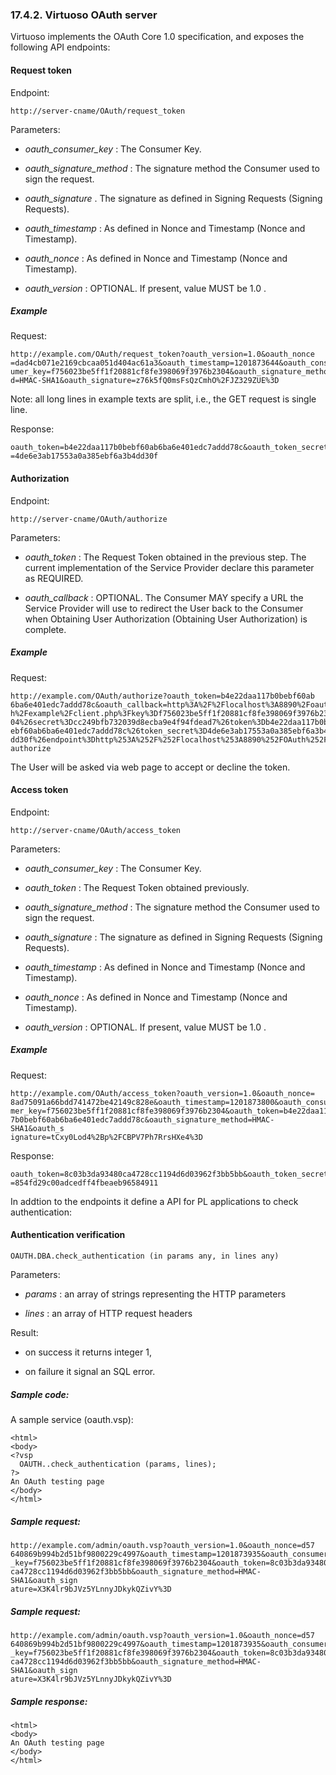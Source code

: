 <div>

<div>

<div>

<div>

### 17.4.2. Virtuoso OAuth server

</div>

</div>

</div>

Virtuoso implements the OAuth Core 1.0 specification, and exposes the
following API endpoints:

<div>

<div>

<div>

<div>

#### Request token

</div>

</div>

</div>

Endpoint:

``` programlisting
http://server-cname/OAuth/request_token
```

Parameters:

<div>

- <span class="emphasis">*oauth_consumer_key* </span> : The Consumer
  Key.

- <span class="emphasis">*oauth_signature_method* </span> : The
  signature method the Consumer used to sign the request.

- <span class="emphasis">*oauth_signature* </span> . The signature as
  defined in Signing Requests (Signing Requests).

- <span class="emphasis">*oauth_timestamp* </span> : As defined in Nonce
  and Timestamp (Nonce and Timestamp).

- <span class="emphasis">*oauth_nonce* </span> : As defined in Nonce and
  Timestamp (Nonce and Timestamp).

- <span class="emphasis">*oauth_version* </span> : OPTIONAL. If present,
  value MUST be 1.0 .

</div>

<div>

<div>

<div>

<div>

##### Example

</div>

</div>

</div>

Request:

``` programlisting
http://example.com/OAuth/request_token?oauth_version=1.0&oauth_nonce
=dad4cb071e2169cbcaa051d404ac61a3&oauth_timestamp=1201873644&oauth_cons
umer_key=f756023be5ff1f20881cf8fe398069f3976b2304&oauth_signature_metho
d=HMAC-SHA1&oauth_signature=z76k5fQ0msFsQzCmhO%2FJZ329ZUE%3D
```

Note: all long lines in example texts are split, i.e., the GET request
is single line.

Response:

``` programlisting
oauth_token=b4e22daa117b0bebf60ab6ba6e401edc7addd78c&oauth_token_secret
=4de6e3ab17553a0a385ebf6a3b4dd30f
```

</div>

</div>

<div>

<div>

<div>

<div>

#### Authorization

</div>

</div>

</div>

Endpoint:

``` programlisting
http://server-cname/OAuth/authorize
```

Parameters:

<div>

- <span class="emphasis">*oauth_token* </span> : The Request Token
  obtained in the previous step. The current implementation of the
  Service Provider declare this parameter as REQUIRED.

- <span class="emphasis">*oauth_callback*</span> : OPTIONAL. The
  Consumer MAY specify a URL the Service Provider will use to redirect
  the User back to the Consumer when Obtaining User Authorization
  (Obtaining User Authorization) is complete.

</div>

<div>

<div>

<div>

<div>

##### Example

</div>

</div>

</div>

Request:

``` programlisting
http://example.com/OAuth/authorize?oauth_token=b4e22daa117b0bebf60ab
6ba6e401edc7addd78c&oauth_callback=http%3A%2F%2Flocalhost%3A8890%2Foaut
h%2Fexample%2Fclient.php%3Fkey%3Df756023be5ff1f20881cf8fe398069f3976b23
04%26secret%3Dcc249bfb732039d8ecba9e4f94fdead7%26token%3Db4e22daa117b0b
ebf60ab6ba6e401edc7addd78c%26token_secret%3D4de6e3ab17553a0a385ebf6a3b4
dd30f%26endpoint%3Dhttp%253A%252F%252Flocalhost%253A8890%252FOAuth%252F
authorize
```

The User will be asked via web page to accept or decline the token.

</div>

</div>

<div>

<div>

<div>

<div>

#### Access token

</div>

</div>

</div>

Endpoint:

``` programlisting
http://server-cname/OAuth/access_token
```

Parameters:

<div>

- <span class="emphasis">*oauth_consumer_key* </span> : The Consumer
  Key.

- <span class="emphasis">*oauth_token* </span> : The Request Token
  obtained previously.

- <span class="emphasis">*oauth_signature_method* </span> : The
  signature method the Consumer used to sign the request.

- <span class="emphasis">*oauth_signature*</span> : The signature as
  defined in Signing Requests (Signing Requests).

- <span class="emphasis">*oauth_timestamp* </span> : As defined in Nonce
  and Timestamp (Nonce and Timestamp).

- <span class="emphasis">*oauth_nonce* </span> : As defined in Nonce and
  Timestamp (Nonce and Timestamp).

- <span class="emphasis">*oauth_version* </span> : OPTIONAL. If present,
  value MUST be 1.0 .

</div>

<div>

<div>

<div>

<div>

##### Example

</div>

</div>

</div>

Request:

``` programlisting
http://example.com/OAuth/access_token?oauth_version=1.0&oauth_nonce=
8ad75091a66bdd741472be42149c828e&oauth_timestamp=1201873800&oauth_consu
mer_key=f756023be5ff1f20881cf8fe398069f3976b2304&oauth_token=b4e22daa11
7b0bebf60ab6ba6e401edc7addd78c&oauth_signature_method=HMAC-SHA1&oauth_s
ignature=tCxy0Lod4%2Bp%2FCBPV7Ph7RrsHXe4%3D
```

Response:

``` programlisting
oauth_token=8c03b3da93480ca4728cc1194d6d03962f3bb5bb&oauth_token_secret
=854fd29c00adcedff4fbeaeb96584911
```

In addtion to the endpoints it define a API for PL applications to check
authentication:

</div>

</div>

<div>

<div>

<div>

<div>

#### Authentication verification

</div>

</div>

</div>

``` programlisting
OAUTH.DBA.check_authentication (in params any, in lines any)
```

Parameters:

<div>

- <span class="emphasis">*params* </span> : an array of strings
  representing the HTTP parameters

- <span class="emphasis">*lines* </span> : an array of HTTP request
  headers

</div>

Result:

<div>

- on success it returns integer 1,

- on failure it signal an SQL error.

</div>

<div>

<div>

<div>

<div>

##### Sample code:

</div>

</div>

</div>

A sample service (oauth.vsp):

``` programlisting
<html>
<body>
<?vsp
  OAUTH..check_authentication (params, lines);
?>
An OAuth testing page
</body>
</html>
```

</div>

<div>

<div>

<div>

<div>

##### Sample request:

</div>

</div>

</div>

``` programlisting
http://example.com/admin/oauth.vsp?oauth_version=1.0&oauth_nonce=d57
640869b994b2d51bf9800229c4997&oauth_timestamp=1201873935&oauth_consumer
_key=f756023be5ff1f20881cf8fe398069f3976b2304&oauth_token=8c03b3da93480
ca4728cc1194d6d03962f3bb5bb&oauth_signature_method=HMAC-SHA1&oauth_sign
ature=X3K4lr9bJVz5YLnnyJDkykQZivY%3D
```

</div>

<div>

<div>

<div>

<div>

##### Sample request:

</div>

</div>

</div>

``` programlisting
http://example.com/admin/oauth.vsp?oauth_version=1.0&oauth_nonce=d57
640869b994b2d51bf9800229c4997&oauth_timestamp=1201873935&oauth_consumer
_key=f756023be5ff1f20881cf8fe398069f3976b2304&oauth_token=8c03b3da93480
ca4728cc1194d6d03962f3bb5bb&oauth_signature_method=HMAC-SHA1&oauth_sign
ature=X3K4lr9bJVz5YLnnyJDkykQZivY%3D
```

</div>

<div>

<div>

<div>

<div>

##### Sample response:

</div>

</div>

</div>

``` programlisting
<html>
<body>
An OAuth testing page
</body>
</html>
```

</div>

</div>

</div>
